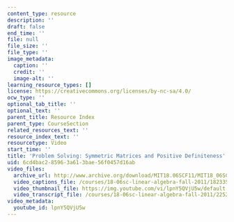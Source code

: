 ```yaml
---
content_type: resource
description: ''
draft: false
end_time: ''
file: null
file_size: ''
file_type: ''
image_metadata:
  caption: ''
  credit: ''
  image-alt: ''
learning_resource_types: []
license: https://creativecommons.org/licenses/by-nc-sa/4.0/
ocw_type: ''
optional_tab_title: ''
optional_text: ''
parent_title: Resource Index
parent_type: CourseSection
related_resources_text: ''
resource_index_text: ''
resourcetype: Video
start_time: ''
title: 'Problem Solving: Symmetric Matrices and Positive Definiteness'
uid: 6cd4bac2-8596-3a61-3bae-56f0457d16ab
video_files:
  archive_url: http://www.archive.org/download/MIT18.06SCF11/MIT18_06SC_110711_D1_300k.mp4
  video_captions_file: /courses/18-06sc-linear-algebra-fall-2011/1823354963a05345a36d5248600cc27e_lpnY5QVjU5w.vtt
  video_thumbnail_file: https://img.youtube.com/vi/lpnY5QVjU5w/default.jpg
  video_transcript_file: /courses/18-06sc-linear-algebra-fall-2011/2252b25296a279bf096c577002fc96cd_lpnY5QVjU5w.pdf
video_metadata:
  youtube_id: lpnY5QVjU5w
---
```

